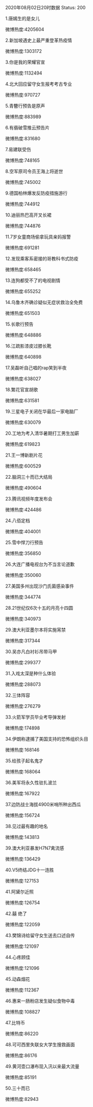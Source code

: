 2020年08月02日20时数据
Status: 200

1.唐嫣生的是女儿

微博热度:4205604

2.新加坡遇史上最严重登革热疫情

微博热度:1303172

3.你是我的荣耀官宣

微博热度:1132494

4.北大回应留守女生报考考古专业

微博热度:970727

5.青簪行预告是原声

微博热度:883989

6.有翡破雪推云预告片

微博热度:831680

7.易建联受伤

微博热度:748165

8.空军原司令员王海上将逝世

微博热度:745002

9.德国柏林爆发反防疫措施游行

微博热度:744912

10.迪丽热巴高开叉长裙

微博热度:744876

11.7岁女童商场偷拿玩具亲妈报警

微博热度:691281

12.发现乘客系密接的哥教科书式防疫

微博热度:658465

13.连狗都受不了的电视剧情

微博热度:655252

14.乌鲁木齐确诊疑似无症状救治全免费

微博热度:651503

15.长歌行预告

微博热度:648886

16.江疏影漆皮过膝长靴

微博热度:640898

17.吴磊听自己唱的rap笑到半夜

微博热度:638027

18.繁花官宣胡歌

微博热度:631581

19.三星电子关闭在华最后一家电脑厂

微博热度:630079

20.工地为考入清华暑期打工男生加薪

微博热度:619823

21.王一博新剧片花

微博热度:600529

22.脑洞三十而已大结局

微博热度:490604

23.腾讯视频年度发布会

微博热度:424486

24.八佰定档

微博热度:404001

25.雪中悍刀行预告

微博热度:356850

26.大连广播电视台为不当言论道歉

微博热度:350060

27.美国多州出现沙门氏菌感染事件

微博热度:344774

28.21世纪仅6次十五的月亮十四圆

微博热度:340973

29.澳大利亚墨尔本将实施宵禁

微博热度:317344

30.吴亦凡白衬衫吊带马甲

微博热度:299377

31.入戏太深是种什么体验

微博热度:288073

32.三体阵容

微博热度:276279

33.火箭军学员毕业考导弹发射

微博热度:174898

34.伊朗称逮捕了美国支持的恐怖组织头目

微博热度:168146

35.给孩子起名鬼才

微博热度:168064

36.美军将永久性驻扎波兰

微博热度:167922

37.边防战士海拔4900米哨所种出西瓜

微博热度:156724

38.见过最有趣的地名

微博热度:143813

39.澳大利亚暴发H7N7禽流感

微博热度:136429

40.V5终结JDG十一连胜

微博热度:127153

41.阿黛尔近照

微博热度:126754

42.囍 绝了

微博热度:122059

43.樊锦诗给留守女生送去口述自传

微博热度:121097

44.心疼顾佳

微博热度:121096

45.动森烟花

微博热度:112367

46.惠来一肠粉店发生疑似食物中毒

微博热度:108827

47.比特币

微博热度:86220

48.可可西里失联女大学生搜救画面

微博热度:86176

49.黄河壶口瀑布现入汛以来最大流量

微博热度:85191

50.三十而已

微博热度:82943

